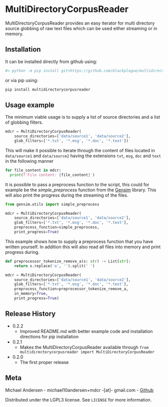 # MultiDirectoryCorpusReader

MultiDirectoryCorpusReader provides an easy iterator for multi directory source globbing of raw
text files which can be used either streaming or in memory.

## Installation

It can be installed directly from github using:

```sh
#> python -m pip install git+https://github.com/blackplague/multidirectorycorpusreader.git
```

or via pip using:

```sh
pip install multidirectorycorpusreader
```

## Usage example

The minimum viable usage is to supply a list of source directories and a list of globbing filters.

```python
mdcr = MultiDirectoryCorpusReader(
    source_directories=['data/source1', 'data/source2'],
    glob_filters=['*.txt', '*.msg', '*.doc', '*.text'])
```

This will make it possible to iterate through the content of files located in `data/source1` and
`data/source2` having the extensions `txt`, `msg`, `doc` and `text` in the following manner

```python
for file_content in mdcr:
  print(f'File content: {file_content}')
```

It is possible to pass a preprocess function to the script, this could for example be the
*simple_preprocess* function from the [Gensim][gensim-url] library. This will also print the progress
during the streaming of the files.

```python
from gensim.utils import simple_preprocess

mdcr = MultiDirectoryCorpusReader(
    source_directories=['data/source1', 'data/source2'],
    glob_filters=['*.txt', '*.msg', '*.doc', '*.text'],
    preprocess_function=simple_preprocess,
    print_progress=True)
```

This example shows how to supply a preprocess function that you have written yourself. In addition
this will also read all files into memory and print progress during.

```python
def preprocessor_tokenize_remove_a(s: str) -> List[str]:
    return s.replace('a', '').split(' ')

mdcr = MultiDirectoryCorpusReader(
    source_directories=['data/source1', 'data/source2'],
    glob_filters=['*.txt', '*.msg', '*.doc', '*.text'],
    preprocess_function=preprocessor_tokenize_remove_a,
    in_memory=True,
    print_progress=True)
```

## Release History

* 0.2.2
  * Improved README.md with better example code and installation directions for pip installation
* 0.2.1
  * Makes the MultiDirectoryCorpusReader available through ```from multidirectorycorpusreader import MultiDirectoryCorpusReader```
* 0.2.0
  * The first proper release

## Meta

Michael Andersen - michael10andersen+mdcr -[at]- gmail.com - [Github](https://github.com/blackplague/)

Distributed under the LGPL3 license. See ``LICENSE`` for more information.

<!-- Markdown link & img dfn's -->
[gensim-url]: https://radimrehurek.com/gensim/
